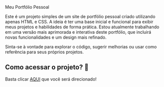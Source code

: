 Meu Portfólio Pessoal

Este é um projeto simples de um site de portfólio pessoal criado utilizando apenas HTML e CSS. A ideia é ter uma base inicial e funcional para exibir meus projetos e habilidades de forma prática. Estou atualmente trabalhando em uma versão mais aprimorada e interativa deste portfólio, que incluirá novas funcionalidades e um design mais refinado.

Sinta-se à vontade para explorar o código, sugerir melhorias ou usar como referência para seus próprios projetos.

## Como acessar o projeto? 🤔

Basta clicar [AQUI](https://paulocesargit.github.io/Portifolio-pessoal/portifoliodosite/) que você será direcionado!
